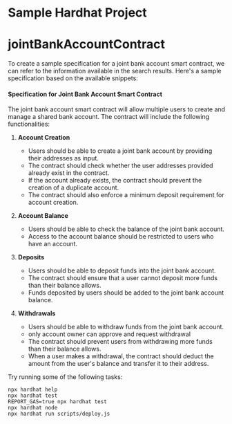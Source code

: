 # Sample Hardhat Project

# jointBankAccountContract
To create a sample specification for a joint bank account smart contract, we can refer to the information available in the search results. Here's a sample specification based on the available snippets:

#### Specification for Joint Bank Account Smart Contract

The joint bank account smart contract will allow multiple users to create and manage a shared bank account. The contract will include the following functionalities:

1. **Account Creation**
   - Users should be able to create a joint bank account by providing their addresses as input.
   - The contract should check whether the user addresses provided already exist in the contract.
   - If the account already exists, the contract should prevent the creation of a duplicate account.
   - The contract should also enforce a minimum deposit requirement for account creation.

2. **Account Balance**
   - Users should be able to check the balance of the joint bank account.
   - Access to the account balance should be restricted to users who have an account.

3. **Deposits**
   - Users should be able to deposit funds into the joint bank account.
   - The contract should ensure that a user cannot deposit more funds than their balance allows.
   - Funds deposited by users should be added to the joint bank account balance.

4. **Withdrawals**
   - Users should be able to withdraw funds from the joint bank account.
   - only account owner can approve and request withdrawal
   - The contract should prevent users from withdrawing more funds than their balance allows.
   - When a user makes a withdrawal, the contract should deduct the amount from the user's balance and transfer it to their address.




Try running some of the following tasks:

```shell
npx hardhat help
npx hardhat test
REPORT_GAS=true npx hardhat test
npx hardhat node
npx hardhat run scripts/deploy.js
```
